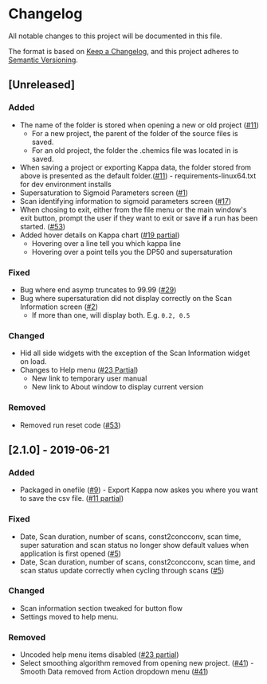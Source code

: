 # Changelog
All notable changes to this project will be documented in this file.

The format is based on [Keep a Changelog](https://keepachangelog.com/en/1.0.0/),
and this project adheres to [Semantic Versioning](https://semver.org/spec/v2.0.0.html).

<!--
### Added for new features.
### Fixed for any bug fixes.
### Changed for changes in existing functionality.
### Deprecated for soon-to-be removed features.
### Removed for now removed features.
### Security in case of vulnerabilities.
([#](https://gitlab.bucknell.edu/nrr004/Chemics/issues/))
-->

## [Unreleased]
### Added
- The name of the folder is stored when opening a new or old project ([#11](https://gitlab.bucknell.edu/nrr004/Chemics/issues/11))
  - For a new project, the parent of the folder of the 
    source files is saved.
  - For an old project, the folder the .chemics file was located
    in is saved.
- When saving a project or exporting Kappa data, the folder stored from above is presented as the default folder.([#11](https://gitlab.bucknell.edu/nrr004/Chemics/issues/11))
                            - requirements-linux64.txt for dev environment installs
- Supersaturation to Sigmoid Parameters screen ([#1](https://gitlab.bucknell.edu/nrr004/Chemics/issues/1))
- Scan identifying information to sigmoid parameters screen ([#17](https://gitlab.bucknell.edu/nrr004/Chemics/issues/17))
- When chosing to exit, either from the file menu or the main window's exit button, prompt the user if they want to exit or save **if** a run has been started. ([#53](https://gitlab.bucknell.edu/nrr004/Chemics/issues/53))
- Added hover details on Kappa chart ([#19 partial](https://gitlab.bucknell.edu/nrr004/Chemics/issues/19))
  - Hovering over a line tell you which kappa line
  - Hovering over a point tells you the DP50 and supersaturation
    
### Fixed
- Bug where end asymp truncates to 99.99 ([#29](https://gitlab.bucknell.edu/nrr004/Chemics/issues/29))
- Bug where supersaturation did not display correctly on the Scan Information screen ([#2](https://gitlab.bucknell.edu/nrr004/Chemics/issues/2))
  - If more than one, will display both.  E.g. `0.2, 0.5`
    
### Changed
- Hid all side widgets with the exception of the Scan Information 
  widget on load.
- Changes to Help menu ([#23 Partial](https://gitlab.bucknell.edu/nrr004/Chemics/issues/23))
  - New link to temporary user manual
  - New link to About window to display current version
      
      
### Removed
- Removed run reset code ([#53](https://gitlab.bucknell.edu/nrr004/Chemics/issues/53))

## [2.1.0] - 2019-06-21
### Added
- Packaged in onefile ([#9](https://gitlab.bucknell.edu/nrr004/Chemics/issues/9))
                            - Export Kappa now askes you where you want to save the csv file. ([#11 partial](https://gitlab.bucknell.edu/nrr004/Chemics/issues/11))

### Fixed
- Date, Scan duration, number of scans, const2concconv, scan time, super saturation and scan status no longer show default values when application is first opened ([#5](https://gitlab.bucknell.edu/nrr004/Chemics/issues/5))
- Date, Scan duration, number of scans, const2concconv, scan time, and scan status update correctly when cycling through scans ([#5](https://gitlab.bucknell.edu/nrr004/Chemics/issues/5))

### Changed
- Scan information section tweaked for button flow
- Settings moved to help menu.

### Removed
- Uncoded help menu items disabled ([#23 partial](https://gitlab.bucknell.edu/nrr004/Chemics/issues/23))
- Select smoothing algorithm removed from opening new project. ([#41](https://gitlab.bucknell.edu/nrr004/Chemics/issues/41))
                            - Smooth Data removed from Action dropdown menu ([#41](https://gitlab.bucknell.edu/nrr004/Chemics/issues/41))

